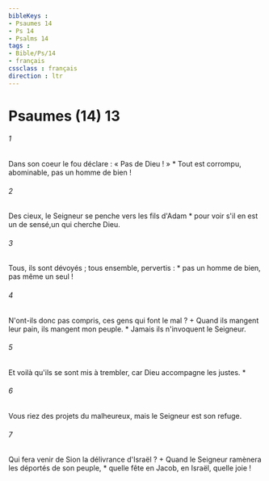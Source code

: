 ```yaml
---
bibleKeys : 
- Psaumes 14
- Ps 14
- Psalms 14
tags : 
- Bible/Ps/14
- français
cssclass : français
direction : ltr
---
```


# Psaumes (14) 13

###### 1
Dans son coeur le fou déclare : « Pas de Dieu ! » * Tout est corrompu, abominable, pas un homme de bien !
###### 2
Des cieux, le Seigneur se penche vers les fils d'Adam * pour voir s'il en est un de sensé,un qui cherche Dieu.
###### 3
Tous, ils sont dévoyés ; tous ensemble, pervertis : * pas un homme de bien, pas même un seul !
###### 4
N'ont-ils donc pas compris, ces gens qui font le mal ? + Quand ils mangent leur pain, ils mangent mon peuple. * Jamais ils n'invoquent le Seigneur.
###### 5
Et voilà qu'ils se sont mis à trembler, car Dieu accompagne les justes. *
###### 6
Vous riez des projets du malheureux, mais le Seigneur est son refuge.
###### 7
Qui fera venir de Sion la délivrance d'Israël ? + Quand le Seigneur ramènera les déportés de son peuple, * quelle fête en Jacob, en Israël, quelle joie !
